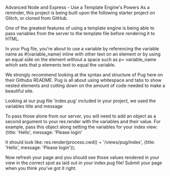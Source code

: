 Advanced Node and Express - Use a Template Engine's Powers
As a reminder, this project is being built upon the following starter project on Glitch, or cloned from GitHub.

One of the greatest features of using a template engine is being able to pass variables from the server to the template file before rendering it to HTML.

In your Pug file, you're about to use a variable by referencing the variable name as #{variable_name} inline with other text on an element or by using an equal side on the element without a space such as p= variable_name which sets that p elements text to equal the variable.

We strongly recommend looking at the syntax and structure of Pug here on their Githubs README. Pug is all about using whitespace and tabs to show nested elements and cutting down on the amount of code needed to make a beautiful site.

Looking at our pug file 'index.pug' included in your project, we used the variables title and message

To pass those alone from our server, you will need to add an object as a second argument to your res.render with the variables and their value. For example, pass this object along setting the variables for your index view: {title: 'Hello', message: 'Please login'

It should look like: res.render(process.cwd() + '/views/pug/index', {title: 'Hello', message: 'Please login'});

Now refresh your page and you should see those values rendered in your view in the correct spot as laid out in your index.pug file! Submit your page when you think you've got it right.
